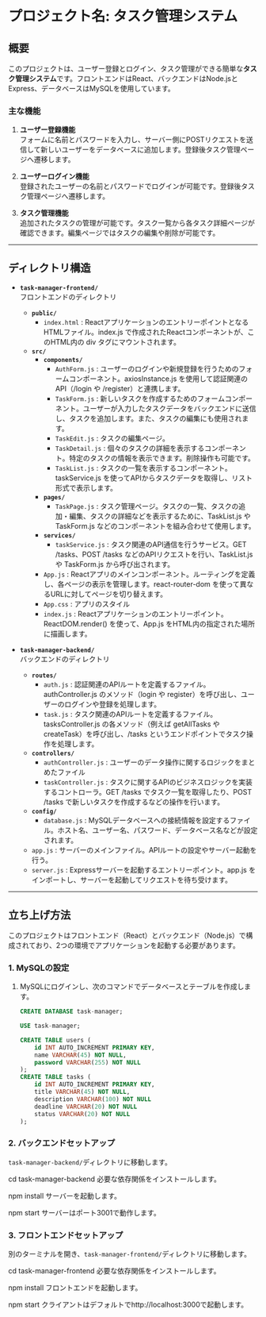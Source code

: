 ﻿# プロジェクト名: タスク管理システム

## 概要

このプロジェクトは、ユーザー登録とログイン、タスク管理ができる簡単な**タスク管理システム**です。フロントエンドはReact、バックエンドはNode.jsとExpress、データベースはMySQLを使用しています。

### 主な機能
1. **ユーザー登録機能**  
   フォームに名前とパスワードを入力し、サーバー側にPOSTリクエストを送信して新しいユーザーをデータベースに追加します。登録後タスク管理ページへ遷移します。
   
2. **ユーザーログイン機能**  
   登録されたユーザーの名前とパスワードでログインが可能です。登録後タスク管理ページへ遷移します。

3. **タスク管理機能**  
   追加されたタスクの管理が可能です。タスク一覧から各タスク詳細ページが確認できます。編集ページではタスクの編集や削除が可能です。

---

## ディレクトリ構造

- **`task-manager-frontend/`**  
  フロントエンドのディレクトリ

  - **`public/`**
    - `index.html` : ReactアプリケーションのエントリーポイントとなるHTMLファイル。index.js で作成されたReactコンポーネントが、このHTML内の div タグにマウントされます。
  - **`src/`**
    - **`components/`**
      - `AuthForm.js` : ユーザーのログインや新規登録を行うためのフォームコンポーネント。axiosInstance.js を使用して認証関連のAPI（/login や /register）と連携します。
      - `TaskForm.js` : 新しいタスクを作成するためのフォームコンポーネント。ユーザーが入力したタスクデータをバックエンドに送信し、タスクを追加します。また、タスクの編集にも使用されます。
      - `TaskEdit.js` : タスクの編集ページ。
      - `TaskDetail.js` : 個々のタスクの詳細を表示するコンポーネント。特定のタスクの情報を表示できます。削除操作も可能です。
      - `TaskList.js` : タスクの一覧を表示するコンポーネント。taskService.js を使ってAPIからタスクデータを取得し、リスト形式で表示します。
    - **`pages/`**
      - `TaskPage.js` : タスク管理ページ。タスクの一覧、タスクの追加・編集、タスクの詳細などを表示するために、TaskList.js や TaskForm.js などのコンポーネントを組み合わせて使用します。
    - **`services/`**
      - `taskService.js` : タスク関連のAPI通信を行うサービス。GET /tasks、POST /tasks などのAPIリクエストを行い、TaskList.js や TaskForm.js から呼び出されます。
    - `App.js` : Reactアプリのメインコンポーネント。ルーティングを定義し、各ページの表示を管理します。react-router-dom を使って異なるURLに対してページを切り替えます。
    - `App.css` : アプリのスタイル
    - `index.js` : Reactアプリケーションのエントリーポイント。ReactDOM.render() を使って、App.js をHTML内の指定された場所に描画します。
  
- **`task-manager-backend/`**  
  バックエンドのディレクトリ

  - **`routes/`**
    - `auth.js` : 認証関連のAPIルートを定義するファイル。authController.js のメソッド（login や register）を呼び出し、ユーザーのログインや登録を処理します。
    - `task.js` : タスク関連のAPIルートを定義するファイル。tasksController.js の各メソッド（例えば getAllTasks や createTask）を呼び出し、/tasks というエンドポイントでタスク操作を処理します。
  - **`controllers/`**
    - `authController.js` : ユーザーのデータ操作に関するロジックをまとめたファイル
    - `taskController.js` : タスクに関するAPIのビジネスロジックを実装するコントローラ。GET /tasks でタスク一覧を取得したり、POST /tasks で新しいタスクを作成するなどの操作を行います。
  - **`config/`**
    - `database.js` : MySQLデータベースへの接続情報を設定するファイル。ホスト名、ユーザー名、パスワード、データベース名などが設定されます。
  - `app.js` : サーバーのメインファイル。APIルートの設定やサーバー起動を行う。
  - `server.js` : Expressサーバーを起動するエントリーポイント。app.js をインポートし、サーバーを起動してリクエストを待ち受けます。

---

## 立ち上げ方法

このプロジェクトはフロントエンド（React）とバックエンド（Node.js）で構成されており、2つの環境でアプリケーションを起動する必要があります。

### 1. **MySQLの設定**
1. MySQLにログインし、次のコマンドでデータベースとテーブルを作成します。

   ```sql
   CREATE DATABASE task-manager;
   
   USE task-manager;
   
   CREATE TABLE users (
       id INT AUTO_INCREMENT PRIMARY KEY,
       name VARCHAR(45) NOT NULL,
       password VARCHAR(255) NOT NULL
   );
   CREATE TABLE tasks (
       id INT AUTO_INCREMENT PRIMARY KEY,
       title VARCHAR(45) NOT NULL,
       description VARCHAR(100) NOT NULL
       deadline VARCHAR(20) NOT NULL
       status VARCHAR(20) NOT NULL
   );

### 2. **バックエンドセットアップ**

`task-manager-backend/`ディレクトリに移動します。

cd task-manager-backend
必要な依存関係をインストールします。

npm install
サーバーを起動します。

npm start
サーバーはポート3001で動作します。

### 3. **フロントエンドセットアップ**
別のターミナルを開き、`task-manager-frontend/`ディレクトリに移動します。

cd task-manager-frontend
必要な依存関係をインストールします。

npm install
フロントエンドを起動します。

npm start
クライアントはデフォルトでhttp://localhost:3000で起動します。
